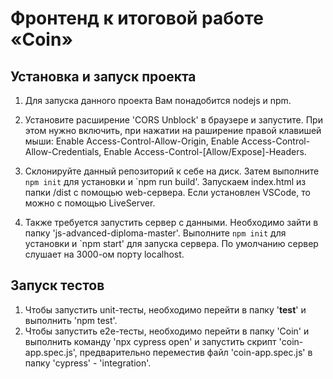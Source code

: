 # Фронтенд к итоговой работе «Coin»

## Установка и запуск проекта
1. Для запуска данного проекта Вам понадобится nodejs и npm. 
2. Установите расширение 'CORS Unblock' в браузере и запустите. 
При этом нужно включить, при нажатии на раширение правой клавишей мыши: 
  Enable Access-Control-Allow-Origin, 
  Enable Access-Control-Allow-Credentials, 
  Enable Access-Control-[Allow/Expose]-Headers.
3. Склонируйте данный репозиторий к себе на диск. Затем выполните `npm init` для установки и `npm run build'. Запускаем index.html из папки /dist c помощью web-сервера. Если установлен VSCode, то можно с помощью LiveServer. 

4. Также требуется запустить сервер с данными. Необходимо зайти в папку 'js-advanced-diploma-master'. Выполните `npm init` для установки и `npm start' для запуска сервера. По умолчанию сервер слушает на 3000-ом порту localhost.  


## Запуск тестов

1. Чтобы запустить unit-тесты, необходимо перейти в папку '__test__' и выполнить 'npm test'.
2. Чтобы запустить e2e-тесты, необходимо  перейти в папку 'Coin' и выполнить команду 'npx cypress open' и запустить скрипт 'coin-app.spec.js', предварительно переместив файл 'coin-app.spec.js' в папку 'cypress' - 'integration'.
